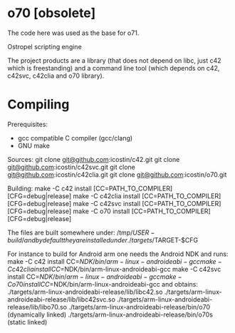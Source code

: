 o70 [obsolete]
===

The code here was used as the base for o71.

Ostropel scripting engine

The project products are a library (that does not depend on libc, just c42 
which is freestanding) and a command line tool (which depends on c42, c42svc,
c42clia and o70 library).


Compiling
====
Prerequisites: 
* gcc compatible C compiler (gcc/clang)
* GNU make

Sources:
  git clone git@github.com:icostin/c42.git
  git clone git@github.com:icostin/c42svc.git
  git clone git@github.com:icostin/c42clia.git
  git clone git@github.com:icostin/o70.git

Building:
  make -C c42 install [CC=PATH_TO_COMPILER] [CFG=debug|release]
  make -C c42clia install [CC=PATH_TO_COMPILER] [CFG=debug|release]
  make -C c42svc install [CC=PATH_TO_COMPILER] [CFG=debug|release]
  make -C o70 install [CC=PATH_TO_COMPILER] [CFG=debug|release]

The files are built somewhere under: /tmp/$USER-build/
and by default they are installed under ./targets/$TARGET-$CFG

For instance to build for Android arm one needs the Android NDK and
runs:
  make -C c42 install CC=$NDK/bin/arm-linux-androideabi-gcc
  make -C c42clia install CC=$NDK/bin/arm-linux-androideabi-gcc
  make -C c42svc install CC=$NDK/bin/arm-linux-androideabi-gcc
  make -C o70 install CC=$NDK/bin/arm-linux-androideabi-gcc
and obtains:
  ./targets/arm-linux-androideabi-release/lib/libc42.so
  ./targets/arm-linux-androideabi-release/lib/libc42svc.so
  ./targets/arm-linux-androideabi-release/lib/libo70.so
  ./targets/arm-linux-androideabi-release/bin/o70   (dynamically linked)
  ./targets/arm-linux-androideabi-release/bin/o70s  (static linked)


